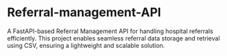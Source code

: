 # Referral-management-API
A FastAPI-based Referral Management API for handling hospital referrals efficiently. This project enables seamless referral data storage and retrieval using CSV, ensuring a lightweight and scalable solution.
